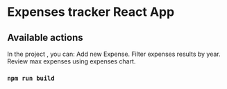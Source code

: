 # Expenses tracker React App

## Available actions

In the project , you can:
Add new Expense.
Filter expenses results by year.
Review max expenses using expenses chart.

### `npm run build`
